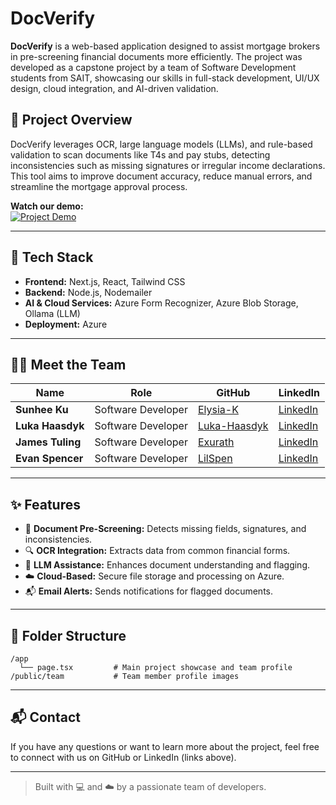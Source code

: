 # DocVerify

**DocVerify** is a web-based application designed to assist mortgage brokers in pre-screening financial documents more efficiently. The project was developed as a capstone project by a team of Software Development students from SAIT, showcasing our skills in full-stack development, UI/UX design, cloud integration, and AI-driven validation.

## 🚀 Project Overview

DocVerify leverages OCR, large language models (LLMs), and rule-based validation to scan documents like T4s and pay stubs, detecting inconsistencies such as missing signatures or irregular income declarations. This tool aims to improve document accuracy, reduce manual errors, and streamline the mortgage approval process.

**Watch our demo:**  
[![Project Demo](https://img.youtube.com/vi/a59QF-VkZMc/0.jpg)](https://www.youtube.com/watch?v=a59QF-VkZMc)

---

## 🔧 Tech Stack

- **Frontend:** Next.js, React, Tailwind CSS  
- **Backend:** Node.js, Nodemailer  
- **AI & Cloud Services:** Azure Form Recognizer, Azure Blob Storage, Ollama (LLM)  
- **Deployment:** Azure

---

## 👨‍💻 Meet the Team

| Name           | Role               | GitHub                                | LinkedIn                                             |
|----------------|--------------------|----------------------------------------|------------------------------------------------------|
| **Sunhee Ku**  | Software Developer | [Elysia-K](https://github.com/Elysia-K) | [LinkedIn](https://www.linkedin.com/in/sunheeku0222) |
| **Luka Haasdyk** | Software Developer | [Luka-Haasdyk](https://github.com/Luka-Haasdyk) | [LinkedIn](https://www.linkedin.com/in/luka-haasdyk-451325294/) |
| **James Tuling** | Software Developer | [Exurath](https://github.com/Exurath) | [LinkedIn](https://www.linkedin.com/in/james-tuling-261a861b6/) |
| **Evan Spencer** | Software Developer | [LilSpen](https://github.com/LilSpen) | [LinkedIn](https://www.linkedin.com/in/evan-spencer-82182b1b8/) |

---

## ✨ Features

- 📄 **Document Pre-Screening:** Detects missing fields, signatures, and inconsistencies.
- 🔍 **OCR Integration:** Extracts data from common financial forms.
- 🧠 **LLM Assistance:** Enhances document understanding and flagging.
- ☁️ **Cloud-Based:** Secure file storage and processing on Azure.
- 📬 **Email Alerts:** Sends notifications for flagged documents.

---

## 📂 Folder Structure

```
/app
  └── page.tsx         # Main project showcase and team profile
/public/team           # Team member profile images
```

---

## 📬 Contact

If you have any questions or want to learn more about the project, feel free to connect with us on GitHub or LinkedIn (links above).

---

> Built with 💻 and ☁️ by a passionate team of developers.
